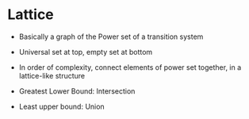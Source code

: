 # Lattice
- Basically a graph of the Power set of a transition system
- Universal set at top, empty set at bottom
- In order of complexity, connect elements of power set together, in a lattice-like structure


- Greatest Lower Bound: Intersection
- Least upper bound: Union
